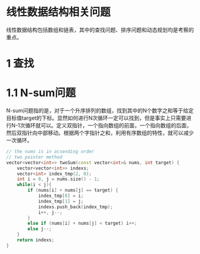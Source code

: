 # 线性数据结构相关问题

线性数据结构包括数组和链表，其中的查找问题、排序问题和动态规划均是考察的重点。

# 1 查找

# 1.1 N-sum问题
N-sum问题指的是，对于一个升序排列的数组，找到其中的N个数字之和等于给定目标值target的下标。显然如何进行N次循环一定可以找到，但是事实上只需要进行N-1次循环就可以。定义双指针，一个指向数组的前面，一个指向数组的后面，然后双指针向中部移动。根据两个字指针之和，利用有序数组的特性，就可以减少一次循环。
```c++
// the nums is in acsending order
// two pointer method
vector<vector<int>> twoSum(const vector<int>& nums, int target) {
    vector<vector<int>> indexs;
    vector<int> index_tmp(2, 0);
    int i = 0, j = nums.size() - 1;
    while(i < j){
        if (nums[i] + nums[j] == target) {
            index_tmp[0] = i;
            index_tmp[1] = j;
            indexs.push_back(index_tmp);
            i++, j--;
        }
        else if (nums[i] + nums[j] < target) i++;
        else j--;
    }
    return indexs;
}
```

